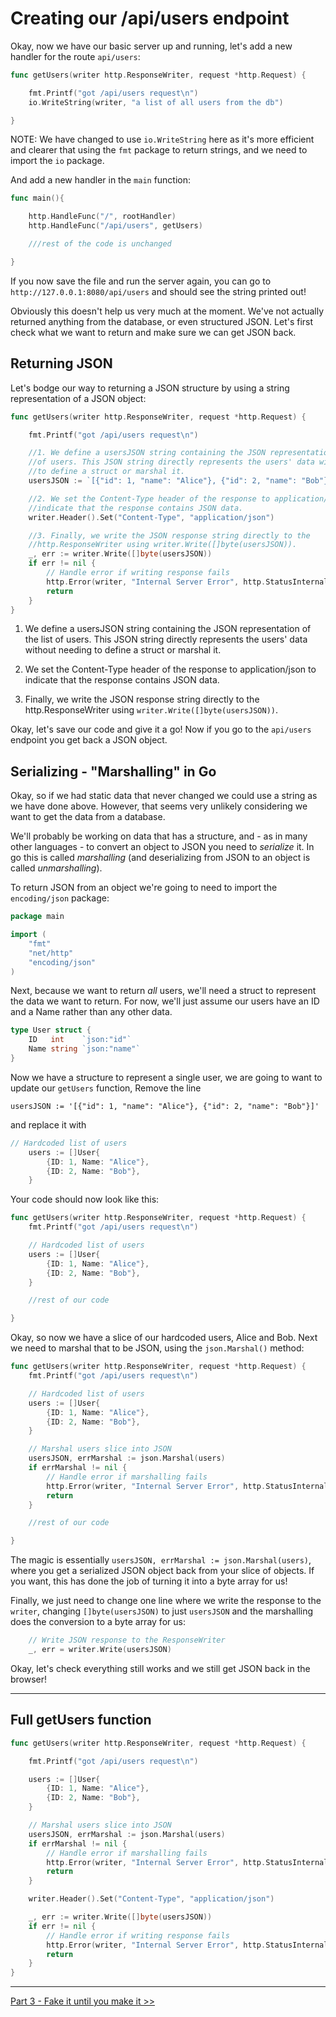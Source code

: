 # Creating our /api/users endpoint

Okay, now we have our basic server up and running, let's add a new handler for the route `api/users`:

```go
func getUsers(writer http.ResponseWriter, request *http.Request) {

    fmt.Printf("got /api/users request\n")
	io.WriteString(writer, "a list of all users from the db")

}
```

NOTE: We have changed to use `io.WriteString` here as it's more efficient and clearer that using the `fmt` package to return strings, and we need to import the `io` package.

And add a new handler in the `main` function:

```go
func main(){

    http.HandleFunc("/", rootHandler)
	http.HandleFunc("/api/users", getUsers)

    ///rest of the code is unchanged

}
```

If you now save the file and run the server again, you can go to `http://127.0.0.1:8080/api/users` and should see the string printed out!

Obviously this doesn't help us very much at the moment. We've not actually returned anything from the database, or even structured JSON. Let's first check what we want to return and make sure we can get JSON back.

## Returning JSON

Let's bodge our way to returning a JSON structure by using a string representation of a JSON object:

```go
func getUsers(writer http.ResponseWriter, request *http.Request) {

    fmt.Printf("got /api/users request\n")

    //1. We define a usersJSON string containing the JSON representation of the list
    //of users. This JSON string directly represents the users' data without needing
    //to define a struct or marshal it.
    usersJSON := `[{"id": 1, "name": "Alice"}, {"id": 2, "name": "Bob"}]`

    //2. We set the Content-Type header of the response to application/json to
    //indicate that the response contains JSON data.
    writer.Header().Set("Content-Type", "application/json")

    //3. Finally, we write the JSON response string directly to the
    //http.ResponseWriter using writer.Write([]byte(usersJSON)).
    _, err := writer.Write([]byte(usersJSON))
    if err != nil {
        // Handle error if writing response fails
        http.Error(writer, "Internal Server Error", http.StatusInternalServerError)
        return
    }
}
```

1. We define a usersJSON string containing the JSON representation of the list of users. This JSON string directly represents the users' data without needing to define a struct or marshal it.

2. We set the Content-Type header of the response to application/json to indicate that the response contains JSON data.

3. Finally, we write the JSON response string directly to the http.ResponseWriter using `writer.Write([]byte(usersJSON))`.

Okay, let's save our code and give it a go! Now if you go to the `api/users` endpoint you get back a JSON object.

## Serializing - "Marshalling" in Go

Okay, so if we had static data that never changed we could use a string as we have done above. However, that seems very unlikely considering we want to get the data from a database.

We'll probably be working on data that has a structure, and - as in many other languages - to convert an object to JSON you need to _serialize_ it. In go this is called _marshalling_ (and deserializing from JSON to an object is called _unmarshalling_).

To return JSON from an object we're going to need to import the `encoding/json` package:

```go
package main

import (
    "fmt"
    "net/http"
    "encoding/json"
)
```

Next, because we want to return _all_ users, we'll need a struct to represent the data we want to return. For now, we'll just assume our users have an ID and a Name rather than any other data.

```go
type User struct {
	ID   int    `json:"id"`
	Name string `json:"name"`
}
```

Now we have a structure to represent a single user, we are going to want to update our `getUsers` function, Remove the line

`usersJSON := '[{"id": 1, "name": "Alice"}, {"id": 2, "name": "Bob"}]' `

and replace it with

```go
// Hardcoded list of users
	users := []User{
		{ID: 1, Name: "Alice"},
		{ID: 2, Name: "Bob"},
	}
```

Your code should now look like this:

```go
func getUsers(writer http.ResponseWriter, request *http.Request) {
	fmt.Printf("got /api/users request\n")

	// Hardcoded list of users
	users := []User{
		{ID: 1, Name: "Alice"},
		{ID: 2, Name: "Bob"},
	}

    //rest of our code

}
```

Okay, so now we have a slice of our hardcoded users, Alice and Bob. Next we need to marshal that to be JSON, using the `json.Marshal()` method:

```go
func getUsers(writer http.ResponseWriter, request *http.Request) {
	fmt.Printf("got /api/users request\n")

	// Hardcoded list of users
	users := []User{
		{ID: 1, Name: "Alice"},
		{ID: 2, Name: "Bob"},
	}

    // Marshal users slice into JSON
	usersJSON, errMarshal := json.Marshal(users)
	if errMarshal != nil {
		// Handle error if marshalling fails
		http.Error(writer, "Internal Server Error", http.StatusInternalServerError)
		return
	}

    //rest of our code

}

```

The magic is essentially `usersJSON, errMarshal := json.Marshal(users)`, where you get a serialized JSON object back from your slice of objects. If you want, this has done the job of turning it into a byte array for us!

Finally, we just need to change one line where we write the response to the `writer`, changing `[]byte(usersJSON)` to just `usersJSON` and the marshalling does the conversion to a byte array for us:

```go
    // Write JSON response to the ResponseWriter
	_, err = writer.Write(usersJSON)
```

Okay, let's check everything still works and we still get JSON back in the browser!

---

## Full getUsers function

```go
func getUsers(writer http.ResponseWriter, request *http.Request) {

    fmt.Printf("got /api/users request\n")

    users := []User{
		{ID: 1, Name: "Alice"},
		{ID: 2, Name: "Bob"},
	}

	// Marshal users slice into JSON
	usersJSON, errMarshal := json.Marshal(users)
	if errMarshal != nil {
		// Handle error if marshalling fails
		http.Error(writer, "Internal Server Error", http.StatusInternalServerError)
		return
	}

    writer.Header().Set("Content-Type", "application/json")

    _, err := writer.Write([]byte(usersJSON))
    if err != nil {
        // Handle error if writing response fails
        http.Error(writer, "Internal Server Error", http.StatusInternalServerError)
        return
    }
}
```

---

[Part 3 - Fake it until you make it >>](/Part3/mocking_our_data.md)
